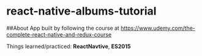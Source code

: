 # react-native-albums-tutorial

##About
App built by following the course at https://www.udemy.com/the-complete-react-native-and-redux-course

Things learned/practiced: **ReactNavtive**, **ES2015**
